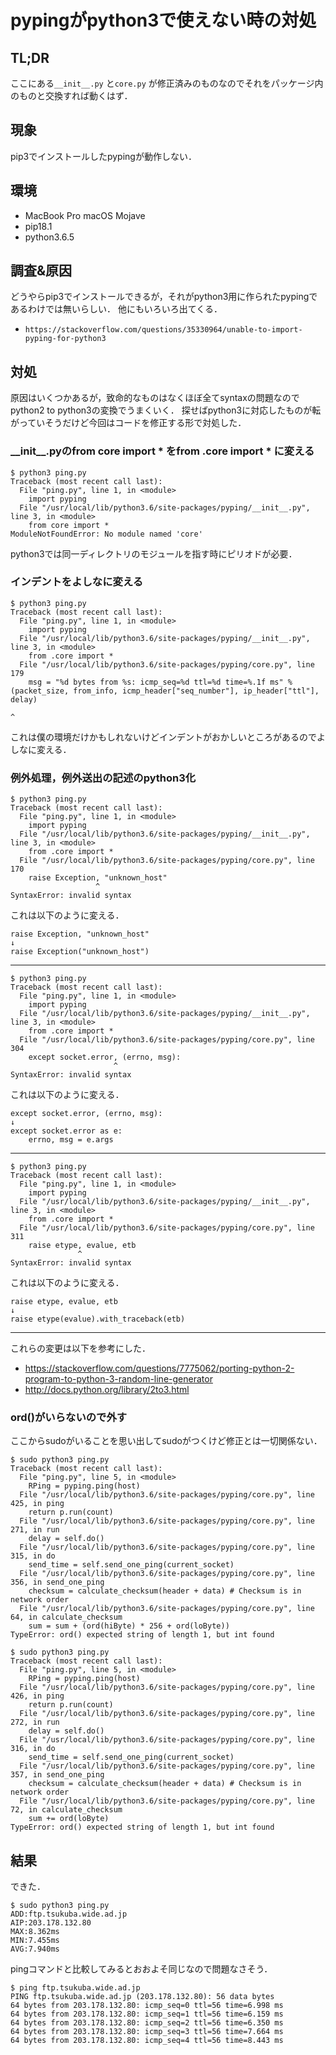 # pypingがpython3で使えない時の対処
## TL;DR
ここにある`__init__.py` と`core.py` が修正済みのものなのでそれをパッケージ内のものと交換すれば動くはず．

## 現象
pip3でインストールしたpypingが動作しない．

## 環境
- MacBook Pro macOS Mojave
- pip18.1
- python3.6.5

## 調査&原因
どうやらpip3でインストールできるが，それがpython3用に作られたpypingであるわけでは無いらしい．
他にもいろいろ出てくる．

- `https://stackoverflow.com/questions/35330964/unable-to-import-pyping-for-python3`


## 対処
原因はいくつかあるが，致命的なものはなくほぼ全てsyntaxの問題なのでpython2 to python3の変換でうまくいく．
探せばpython3に対応したものが転がっていそうだけど今回はコードを修正する形で対処した．

### \_\_init\_\_.pyのfrom core import \* をfrom .core import \* に変える
```
$ python3 ping.py
Traceback (most recent call last):
  File "ping.py", line 1, in <module>
    import pyping
  File "/usr/local/lib/python3.6/site-packages/pyping/__init__.py", line 3, in <module>
    from core import *
ModuleNotFoundError: No module named 'core'
```
python3では同一ディレクトリのモジュールを指す時にピリオドが必要．

### インデントをよしなに変える
```
$ python3 ping.py
Traceback (most recent call last):
  File "ping.py", line 1, in <module>
    import pyping
  File "/usr/local/lib/python3.6/site-packages/pyping/__init__.py", line 3, in <module>
    from .core import *
  File "/usr/local/lib/python3.6/site-packages/pyping/core.py", line 179
    msg = "%d bytes from %s: icmp_seq=%d ttl=%d time=%.1f ms" % (packet_size, from_info, icmp_header["seq_number"], ip_header["ttl"], delay)
                                                                                                                                           ^
```
これは僕の環境だけかもしれないけどインデントがおかしいところがあるのでよしなに変える．

### 例外処理，例外送出の記述のpython3化
```
$ python3 ping.py
Traceback (most recent call last):
  File "ping.py", line 1, in <module>
    import pyping
  File "/usr/local/lib/python3.6/site-packages/pyping/__init__.py", line 3, in <module>
    from .core import *
  File "/usr/local/lib/python3.6/site-packages/pyping/core.py", line 170
    raise Exception, "unknown_host"
                   ^
SyntaxError: invalid syntax
```
これは以下のように変える．
```
raise Exception, "unknown_host"
↓
raise Exception("unknown_host")
```
---
```
$ python3 ping.py
Traceback (most recent call last):
  File "ping.py", line 1, in <module>
    import pyping
  File "/usr/local/lib/python3.6/site-packages/pyping/__init__.py", line 3, in <module>
    from .core import *
  File "/usr/local/lib/python3.6/site-packages/pyping/core.py", line 304
    except socket.error, (errno, msg):
                       ^
SyntaxError: invalid syntax
```
これは以下のように変える．

```
except socket.error, (errno, msg):
↓
except socket.error as e:
    errno, msg = e.args
```
---
```
$ python3 ping.py
Traceback (most recent call last):
  File "ping.py", line 1, in <module>
    import pyping
  File "/usr/local/lib/python3.6/site-packages/pyping/__init__.py", line 3, in <module>
    from .core import *
  File "/usr/local/lib/python3.6/site-packages/pyping/core.py", line 311
    raise etype, evalue, etb
               ^
SyntaxError: invalid syntax
```
これは以下のように変える．
```
raise etype, evalue, etb
↓
raise etype(evalue).with_traceback(etb)
```
---

これらの変更は以下を参考にした．
- https://stackoverflow.com/questions/7775062/porting-python-2-program-to-python-3-random-line-generator
- http://docs.python.org/library/2to3.html


### ord()がいらないので外す
ここからsudoがいることを思い出してsudoがつくけど修正とは一切関係ない．
```
$ sudo python3 ping.py
Traceback (most recent call last):
  File "ping.py", line 5, in <module>
    RPing = pyping.ping(host)
  File "/usr/local/lib/python3.6/site-packages/pyping/core.py", line 425, in ping
    return p.run(count)
  File "/usr/local/lib/python3.6/site-packages/pyping/core.py", line 271, in run
    delay = self.do()
  File "/usr/local/lib/python3.6/site-packages/pyping/core.py", line 315, in do
    send_time = self.send_one_ping(current_socket)
  File "/usr/local/lib/python3.6/site-packages/pyping/core.py", line 356, in send_one_ping
    checksum = calculate_checksum(header + data) # Checksum is in network order
  File "/usr/local/lib/python3.6/site-packages/pyping/core.py", line 64, in calculate_checksum
    sum = sum + (ord(hiByte) * 256 + ord(loByte))
TypeError: ord() expected string of length 1, but int found
```

```
$ sudo python3 ping.py
Traceback (most recent call last):
  File "ping.py", line 5, in <module>
    RPing = pyping.ping(host)
  File "/usr/local/lib/python3.6/site-packages/pyping/core.py", line 426, in ping
    return p.run(count)
  File "/usr/local/lib/python3.6/site-packages/pyping/core.py", line 272, in run
    delay = self.do()
  File "/usr/local/lib/python3.6/site-packages/pyping/core.py", line 316, in do
    send_time = self.send_one_ping(current_socket)
  File "/usr/local/lib/python3.6/site-packages/pyping/core.py", line 357, in send_one_ping
    checksum = calculate_checksum(header + data) # Checksum is in network order
  File "/usr/local/lib/python3.6/site-packages/pyping/core.py", line 72, in calculate_checksum
    sum += ord(loByte)
TypeError: ord() expected string of length 1, but int found
```

## 結果
できた．
```
$ sudo python3 ping.py
ADD:ftp.tsukuba.wide.ad.jp
AIP:203.178.132.80
MAX:8.362ms
MIN:7.455ms
AVG:7.940ms
```

pingコマンドと比較してみるとおおよそ同じなので問題なさそう．
```
$ ping ftp.tsukuba.wide.ad.jp                                                                           
PING ftp.tsukuba.wide.ad.jp (203.178.132.80): 56 data bytes
64 bytes from 203.178.132.80: icmp_seq=0 ttl=56 time=6.998 ms
64 bytes from 203.178.132.80: icmp_seq=1 ttl=56 time=6.159 ms
64 bytes from 203.178.132.80: icmp_seq=2 ttl=56 time=6.350 ms
64 bytes from 203.178.132.80: icmp_seq=3 ttl=56 time=7.664 ms
64 bytes from 203.178.132.80: icmp_seq=4 ttl=56 time=8.443 ms
```
